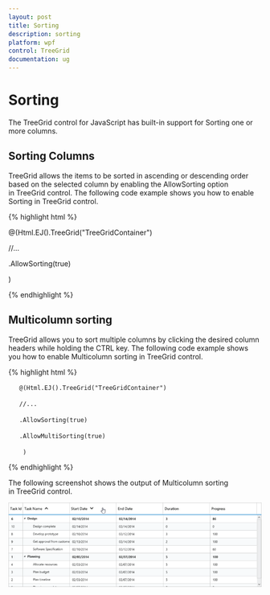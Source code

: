 ```yaml
---
layout: post
title: Sorting
description: sorting
platform: wpf
control: TreeGrid
documentation: ug
---
```


# Sorting

The TreeGrid control for JavaScript has built-in support for Sorting one or more columns.

## Sorting Columns

TreeGrid allows the items to be sorted in ascending or descending order based on the selected column by enabling the AllowSorting option in TreeGrid control. The following code example shows you how to enable Sorting in TreeGrid control.



{% highlight html %}



@(Html.EJ().TreeGrid("TreeGridContainer")    

//...

 .AllowSorting(true)  

)        





{% endhighlight %}





## Multicolumn sorting

TreeGrid allows you to sort multiple columns by clicking the desired column headers while holding the CTRL key. The following code example shows you how to enable Multicolumn sorting in TreeGrid control.




{% highlight html %}


       @(Html.EJ().TreeGrid("TreeGridContainer")   

       //... 

       .AllowSorting(true)

       .AllowMultiSorting(true)    

        )




{% endhighlight  %}


The following screenshot shows the output of Multicolumn sorting in TreeGrid control.



![](Sorting_images/Sorting_img1.png)






